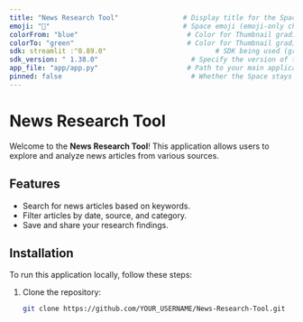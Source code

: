 ```yaml
---
title: "News Research Tool"                # Display title for the Space
emoji: "📰"                                 # Space emoji (emoji-only character allowed)
colorFrom: "blue"                           # Color for Thumbnail gradient
colorTo: "green"                            # Color for Thumbnail gradient
sdk: streamlit :"0.89.0"                           # SDK being used (gradio, streamlit, docker, or static)
sdk_version: " 1.38.0"                       # Specify the version of the selected SDK
app_file: "app/app.py"                      # Path to your main application file
pinned: false                                # Whether the Space stays on top of your profile
---
```


# News Research Tool

Welcome to the **News Research Tool**! This application allows users to explore and analyze news articles from various sources.

## Features
- Search for news articles based on keywords.
- Filter articles by date, source, and category.
- Save and share your research findings.

## Installation

To run this application locally, follow these steps:

1. Clone the repository:
   ```bash
   git clone https://github.com/YOUR_USERNAME/News-Research-Tool.git
